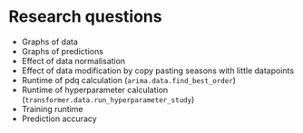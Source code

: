 # Research questions
- Graphs of data
- Graphs of predictions
- Effect of data normalisation
- Effect of data modification by copy pasting seasons with little datapoints
- Runtime of pdq calculation (`arima.data.find_best_order`)
- Runtime of hyperparameter calculation (`transformer.data.run_hyperparameter_study`)
- Training runtime
- Prediction accuracy